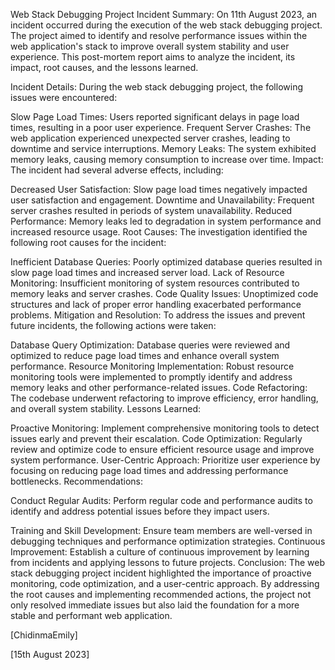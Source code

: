 Web Stack Debugging Project 
Incident Summary:
On 11th August 2023, an incident occurred during the execution of the web stack debugging project. The project aimed to identify and resolve performance issues within the web application's stack to improve overall system stability and user experience. 
This post-mortem report aims to analyze the incident, its impact, root causes, and the lessons learned.

Incident Details:
During the web stack debugging project, the following issues were encountered:

Slow Page Load Times: Users reported significant delays in page load times, resulting in a poor user experience.
Frequent Server Crashes: The web application experienced unexpected server crashes, leading to downtime and service interruptions.
Memory Leaks: The system exhibited memory leaks, causing memory consumption to increase over time.
Impact:
The incident had several adverse effects, including:

Decreased User Satisfaction: Slow page load times negatively impacted user satisfaction and engagement.
Downtime and Unavailability: Frequent server crashes resulted in periods of system unavailability.
Reduced Performance: Memory leaks led to degradation in system performance and increased resource usage.
Root Causes:
The investigation identified the following root causes for the incident:

Inefficient Database Queries: Poorly optimized database queries resulted in slow page load times and increased server load.
Lack of Resource Monitoring: Insufficient monitoring of system resources contributed to memory leaks and server crashes.
Code Quality Issues: Unoptimized code structures and lack of proper error handling exacerbated performance problems.
Mitigation and Resolution:
To address the issues and prevent future incidents, the following actions were taken:

Database Query Optimization: Database queries were reviewed and optimized to reduce page load times and enhance overall system performance.
Resource Monitoring Implementation: Robust resource monitoring tools were implemented to promptly identify and address memory leaks and other performance-related issues.
Code Refactoring: The codebase underwent refactoring to improve efficiency, error handling, and overall system stability.
Lessons Learned:

Proactive Monitoring: Implement comprehensive monitoring tools to detect issues early and prevent their escalation.
Code Optimization: Regularly review and optimize code to ensure efficient resource usage and improve system performance.
User-Centric Approach: Prioritize user experience by focusing on reducing page load times and addressing performance bottlenecks.
Recommendations:

Conduct Regular Audits: Perform regular code and performance audits to identify and address potential issues before they impact users.

Training and Skill Development: Ensure team members are well-versed in debugging techniques and performance optimization strategies.
Continuous Improvement: Establish a culture of continuous improvement by learning from incidents and applying lessons to future projects.
Conclusion:
The web stack debugging project incident highlighted the importance of proactive monitoring, code optimization, and a user-centric approach. By addressing the root causes and implementing recommended actions, the project not only resolved immediate issues but also laid the foundation for a more stable and performant web application.

[ChidinmaEmily]

[15th August 2023]
